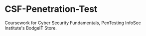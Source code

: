# CSF-Penetration-Test
Coursework for Cyber Security Fundamentals, PenTesting InfoSec Institute's BodgeIT Store.
